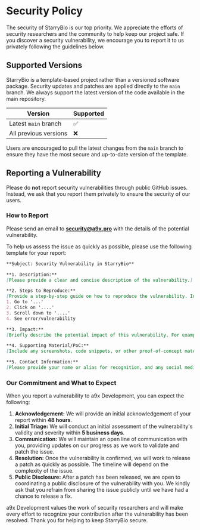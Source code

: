 # Security Policy

The security of StarryBio is our top priority. We appreciate the efforts of security researchers and the community to help keep our project safe. If you discover a security vulnerability, we encourage you to report it to us privately following the guidelines below.

## Supported Versions

StarryBio is a template-based project rather than a versioned software package. Security updates and patches are applied directly to the `main` branch. We always support the latest version of the code available in the main repository.

| Version | Supported          |
| ------- | ------------------ |
| Latest `main` branch | :white_check_mark: |
| All previous versions | :x:                |

Users are encouraged to pull the latest changes from the `main` branch to ensure they have the most secure and up-to-date version of the template.

## Reporting a Vulnerability

Please do **not** report security vulnerabilities through public GitHub issues. Instead, we ask that you report them privately to ensure the security of our users.

### **How to Report**

Please send an email to **security@a9x.pro** with the details of the potential vulnerability.

To help us assess the issue as quickly as possible, please use the following template for your report:

```markdown
**Subject: Security Vulnerability in StarryBio**

**1. Description:**
[Please provide a clear and concise description of the vulnerability.]

**2. Steps to Reproduce:**
[Provide a step-by-step guide on how to reproduce the vulnerability. Include any specific configurations, links, or code snippets necessary.]
1. Go to '...'
2. Click on '....'
3. Scroll down to '....'
4. See error/vulnerability

**3. Impact:**
[Briefly describe the potential impact of this vulnerability. For example: "This could allow an attacker to perform cross-site scripting (XSS) by manipulating a link in the config file."]

**4. Supporting Material/PoC:**
[Include any screenshots, code snippets, or other proof-of-concept materials that can help us understand the issue.]

**5. Contact Information:**
[Please provide your name or alias for recognition, and any social media links if you wish to be credited (e.g., GitHub or Twitter profile).]
```

### **Our Commitment and What to Expect**

When you report a vulnerability to a9x Development, you can expect the following:

1.  **Acknowledgement:** We will provide an initial acknowledgement of your report within **48 hours**.
2.  **Initial Triage:** We will conduct an initial assessment of the vulnerability's validity and severity within **5 business days**.
3.  **Communication:** We will maintain an open line of communication with you, providing updates on our progress as we work to validate and patch the issue.
4.  **Resolution:** Once the vulnerability is confirmed, we will work to release a patch as quickly as possible. The timeline will depend on the complexity of the issue.
5.  **Public Disclosure:** After a patch has been released, we are open to coordinating a public disclosure of the vulnerability with you. We kindly ask that you refrain from sharing the issue publicly until we have had a chance to release a fix.

a9x Development values the work of security researchers and will make every effort to recognize your contribution after the vulnerability has been resolved. Thank you for helping to keep StarryBio secure.
